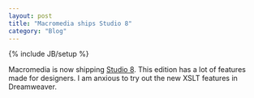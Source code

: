 ```yaml
---
layout: post
title: "Macromedia ships Studio 8"
category: "Blog"
---
```

{% include JB/setup %}

Macromedia is now shipping [Studio 8](http://www.macromedia.com/software/studio/). This edition has a lot of features made for designers. I am anxious to try out the new XSLT features in Dreamweaver.